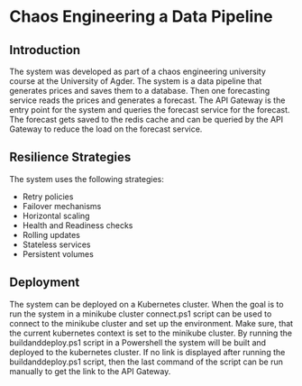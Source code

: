 # Chaos Engineering a Data Pipeline

## Introduction
The system was developed as part of a chaos engineering university course at the University of Agder.
The system is a data pipeline that generates prices and saves them to a database.
Then one forecasting service reads the prices and generates a forecast.
The API Gateway is the entry point for the system and queries the forecast service for the forecast.
The forecast gets saved to the redis cache and can be queried by the API Gateway to reduce the load on the forecast service.

## Resilience Strategies
The system uses the following strategies:
- Retry policies
- Failover mechanisms
- Horizontal scaling
- Health and Readiness checks
- Rolling updates
- Stateless services
- Persistent volumes

## Deployment
The system can be deployed on a Kubernetes cluster.
When the goal is to run the system in a minikube cluster connect.ps1 script can be used to connect to the minikube cluster and set up the environment.
Make sure, that the current kubernetes context is set to the minikube cluster.
By running the buildanddeploy.ps1 script in a Powershell the system will be built and deployed to the kubernetes cluster.
If no link is displayed after running the buildanddeploy.ps1 script, then the last command of the script can be run manually to get the link to the API Gateway.

